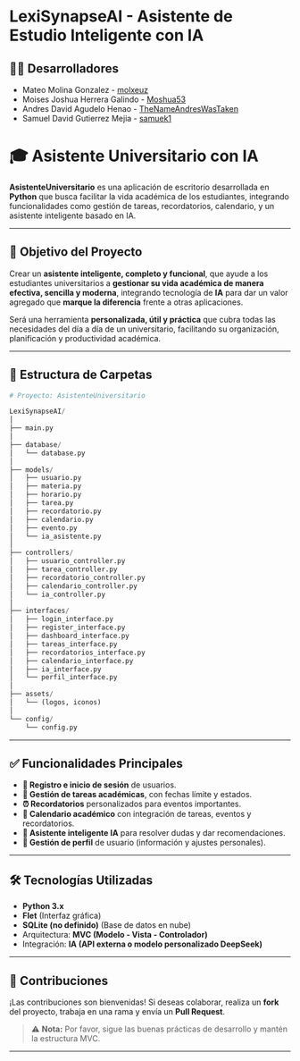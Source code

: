 # LexiSynapseAI - Asistente de Estudio Inteligente con IA

## 👨‍💻 Desarrolladores
- Mateo Molina Gonzalez - [molxeuz](https://github.com/molxeuz)  
- Moises Joshua Herrera Galindo - [Moshua53](https://github.com/Moshua53)  
- Andres David Agudelo Henao - [TheNameAndresWasTaken](https://github.com/TheNameAndresWasTaken)  
- Samuel David Gutierrez Mejia - [samuek1](https://github.com/samuek1)  


# 🎓 Asistente Universitario con IA

**AsistenteUniversitario** es una aplicación de escritorio desarrollada en **Python** que busca facilitar la vida académica de los estudiantes, integrando funcionalidades como gestión de tareas, recordatorios, calendario, y un asistente inteligente basado en IA.  

---

## 🎯 Objetivo del Proyecto

Crear un **asistente inteligente, completo y funcional**, que ayude a los estudiantes universitarios a **gestionar su vida académica de manera efectiva, sencilla y moderna**, integrando tecnología de **IA** para dar un valor agregado que **marque la diferencia** frente a otras aplicaciones.  

Será una herramienta **personalizada, útil y práctica** que cubra todas las necesidades del día a día de un universitario, facilitando su organización, planificación y productividad académica.  

---

## 🚀 Estructura de Carpetas

```python
# Proyecto: AsistenteUniversitario

LexiSynapseAI/
│
├── main.py
│
├── database/
│   └── database.py
│
├── models/
│   ├── usuario.py
│   ├── materia.py
│   ├── horario.py
│   ├── tarea.py
│   ├── recordatorio.py
│   ├── calendario.py
│   ├── evento.py
│   └── ia_asistente.py
│
├── controllers/
│   ├── usuario_controller.py
│   ├── tarea_controller.py
│   ├── recordatorio_controller.py
│   ├── calendario_controller.py
│   └── ia_controller.py
│
├── interfaces/
│   ├── login_interface.py
│   ├── register_interface.py
│   ├── dashboard_interface.py
│   ├── tareas_interface.py
│   ├── recordatorios_interface.py
│   ├── calendario_interface.py
│   ├── ia_interface.py
│   └── perfil_interface.py
│
├── assets/
│   └── (logos, iconos)
│
└── config/
    └── config.py
```
---

## ✅ Funcionalidades Principales

- **🔑 Registro e inicio de sesión** de usuarios.
- **📝 Gestión de tareas académicas**, con fechas límite y estados.
- **⏰ Recordatorios** personalizados para eventos importantes.
- **📅 Calendario académico** con integración de tareas, eventos y recordatorios.
- **🤖 Asistente inteligente IA** para resolver dudas y dar recomendaciones.
- **👤 Gestión de perfil** de usuario (información y ajustes personales).

---

## 🛠 Tecnologías Utilizadas

- **Python 3.x**
- **Flet** (Interfaz gráfica)
- **SQLite (no definido)** (Base de datos en nube)
- Arquitectura: **MVC (Modelo - Vista - Controlador)**
- Integración: **IA (API externa o modelo personalizado DeepSeek)**

---

## 🤝 Contribuciones

¡Las contribuciones son bienvenidas! Si deseas colaborar, realiza un **fork** del proyecto, trabaja en una rama y envía un **Pull Request**.  

> ⚠️ **Nota:** Por favor, sigue las buenas prácticas de desarrollo y mantén la estructura MVC.

---
